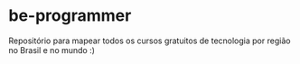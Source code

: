 # be-programmer
Repositório para mapear todos os cursos gratuitos de tecnologia por região no Brasil e no mundo :)
